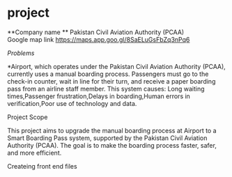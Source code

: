 # project
**Company name **    Pakistan Civil Aviation Authority (PCAA)  
Google map link  https://maps.app.goo.gl/8SaELuGsFbZq3nPq6

*Problems*

*Airport, which operates under the Pakistan Civil Aviation Authority (PCAA), currently uses a manual boarding process. 
Passengers must go to the check-in counter, wait in line for their turn, and receive a paper boarding pass from an airline staff member. This system causes:
Long waiting times,Passenger frustration,Delays in boarding,Human errors in verification,Poor use of technology and data.

Project Scope 

This project aims to upgrade the manual boarding process at Airport to a Smart Boarding Pass system, supported by the Pakistan Civil Aviation Authority (PCAA).
The goal is to make the boarding process faster, safer, and more efficient.


Createing   front end files 
